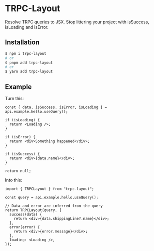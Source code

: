 # TRPC-Layout

Resolve TRPC queries to JSX. Stop littering your project with isSuccess, isLoading and isError.


## Installation

```sh
$ npm i trpc-layout
# or
$ pnpm add trpc-layout
# or
$ yarn add trpc-layout
```


## Example

Turn this:

```tsx
const { data, isSuccess, isError, isLoading } = api.example.hello.useQuery();

if (isLoading) {
  return <Loading />;
}

if (isError) {
  return <div>Something happened</div>;
}

if (isSuccess) {
  return <div>{data.name}</div>;
}

return null;
```

Into this:

```tsx
import { TRPCLayout } from "trpc-layout";

const query = api.example.hello.useQuery();

// Data and error are inferred from the query
return TRPCLayout(query, {
  success(data) {
    return <div>{data.shippingLine?.name}</div>;
  },
  error(error) {
    return <div>{error.message}</div>;
  },
  loading: <Loading />,
});
```
